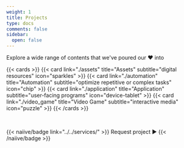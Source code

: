```yaml
---
weight: 1
title: Projects
type: docs
comments: false
sidebar:
  open: false
---
```


Explore a wide range of contents that we've poured our ❤️ into

{{< cards >}}
  {{< card link="./assets" title="Assets" subtitle="digital resources" icon="sparkles" >}}
  {{< card link="./automation" title="Automation" subtitle="optimize repetitive or complex tasks" icon="chip" >}}
  {{< card link="./application" title="Application" subtitle="user-facing programs" icon="device-tablet" >}}
  {{< card link="./video_game" title="Video Game" subtitle="interactive media" icon="puzzle" >}}
{{< /cards >}}

<br>

{{< naiive/badge link="../../services/" >}}
Request project ▶️
{{< /naiive/badge >}}

<br>
